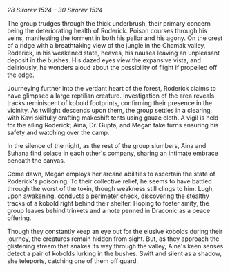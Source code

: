 *28 Sirorev 1524 – 30 Sirorev 1524*

The group trudges through the thick underbrush, their primary concern being the deteriorating health of Roderick. Poison courses through his veins, manifesting the torment in both his pallor and his agony. On the crest of a ridge with a breathtaking view of the jungle in the Chamak valley, Roderick, in his weakened state, heaves, his nausea leaving an unpleasant deposit in the bushes. His dazed eyes view the expansive vista, and deliriously, he wonders aloud about the possibility of flight if propelled off the edge.

Journeying further into the verdant heart of the forest, Roderick claims to have glimpsed a large reptilian creature. Investigation of the area reveals tracks reminiscent of kobold footprints, confirming their presence in the vicinity. As twilight descends upon them, the group settles in a clearing, with Kavi skilfully crafting makeshift tents using gauze cloth. A vigil is held for the ailing Roderick; Aina, Dr. Gupta, and Megan take turns ensuring his safety and watching over the camp.

In the silence of the night, as the rest of the group slumbers, Aina and Suhana find solace in each other's company, sharing an intimate embrace beneath the canvas.

Come dawn, Megan employs her arcane abilities to ascertain the state of Roderick's poisoning. To their collective relief, he seems to have battled through the worst of the toxin, though weakness still clings to him. Lugh, upon awakening, conducts a perimeter check, discovering the stealthy tracks of a kobold right behind their shelter. Hoping to foster amity, the group leaves behind trinkets and a note penned in Draconic as a peace offering.

Though they constantly keep an eye out for the elusive kobolds during their journey, the creatures remain hidden from sight. But, as they approach the glistening stream that snakes its way through the valley, Aina's keen senses detect a pair of kobolds lurking in the bushes. Swift and silent as a shadow, she teleports, catching one of them off guard.